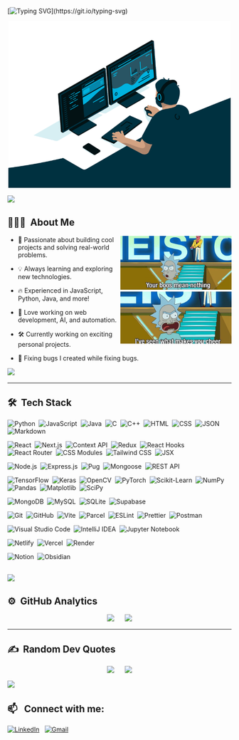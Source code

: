 [![Typing SVG](https://readme-typing-svg.demolab.com?font=Fira+Code&size=24&duration=3000&pause=500&color=F7F7F7&width=435&lines=Hi+%F0%9F%91%8B%2C+I'm+Shubhanan;👨🏻‍💻+Full-Stack+Developer;🚀+Building+cool+projects;💻+One+commit+at+a+time!)](https://git.io/typing-svg)


<p align="center"><img src="coder.gif" width="500" alt="coder.gif"></p>     

<img src="https://user-images.githubusercontent.com/73097560/115834477-dbab4500-a447-11eb-908a-139a6edaec5c.gif">

## 👨🏻‍💻 &nbsp;About Me

<div align="center">
  <img align="right" width="250" src="rick.jpg" alt="Programmer meme"/>
  
  <div align="left">
    
- 🚀 Passionate about building cool projects and solving real-world problems.  
- 💡 Always learning and exploring new technologies.  
- 🔥 Experienced in JavaScript, Python, Java, and more!  
- 🎯 Love working on web development, AI, and automation.  
- 🛠️ Currently working on exciting personal projects.  
- 🐞 Fixing bugs I created while fixing bugs.
  
  </div>
</div>

![](https://komarev.com/ghpvc/?username=shubhs27&color=447ff7&label=Visitor+count)

---

## 🛠 &nbsp;Tech Stack

![Python](https://img.shields.io/badge/-Python-05122A?style=flat&logo=python)&nbsp;
![JavaScript](https://img.shields.io/badge/-JavaScript-05122A?style=flat&logo=javascript)&nbsp;
![Java](https://custom-icon-badges.demolab.com/badge/-Java-05122A?style=flat&logo=java)&nbsp;
![C](https://img.shields.io/badge/-C-05122A?style=flat&logo=c)&nbsp;
![C++](https://img.shields.io/badge/-C++-05122A?style=flat&logo=c%2B%2B)&nbsp;
![HTML](https://img.shields.io/badge/-HTML-05122A?style=flat&logo=HTML5)&nbsp;
![CSS](https://img.shields.io/badge/-CSS-05122A?style=flat&logo=CSS3&logoColor=1572B6)&nbsp;
![JSON](https://img.shields.io/badge/-JSON-05122A?style=flat&logo=json)&nbsp;
![Markdown](https://img.shields.io/badge/-Markdown-05122A?style=flat&logo=markdown)&nbsp;

![React](https://img.shields.io/badge/-React-05122A?style=flat&logo=react)&nbsp;
![Next.js](https://img.shields.io/badge/-Next.js-05122A?style=flat&logo=next.js)&nbsp;
![Context API](https://img.shields.io/badge/-Context%20API-05122A?style=flat&logo=react)&nbsp;
![Redux](https://img.shields.io/badge/-Redux-05122A?style=flat&logo=redux&logoColor=764ABC)&nbsp;
![React Hooks](https://img.shields.io/badge/-React%20Hooks-05122A?style=flat&logo=react)&nbsp;
![React Router](https://img.shields.io/badge/-React%20Router-05122A?style=flat&logo=react-router)&nbsp;
![CSS Modules](https://img.shields.io/badge/-CSS%20Modules-05122A?style=flat&logo=css-modules)&nbsp;
![Tailwind CSS](https://img.shields.io/badge/-Tailwind%20CSS-05122A?style=flat&logo=tailwind-css)&nbsp;
![JSX](https://img.shields.io/badge/-JSX-05122A?style=flat&logo=react)&nbsp;

![Node.js](https://img.shields.io/badge/-Node.js-05122A?style=flat&logo=node.js)&nbsp;
![Express.js](https://img.shields.io/badge/-Express.js-05122A?style=flat&logo=express)&nbsp;
![Pug](https://img.shields.io/badge/-Pug-05122A?style=flat&logo=pug)&nbsp;
![Mongoose](https://img.shields.io/badge/-Mongoose-05122A?style=flat&logo=mongoose)&nbsp;
![REST API](https://custom-icon-badges.demolab.com/badge/-REST%20API-05122A?style=flat&logo=rest)&nbsp;

![TensorFlow](https://img.shields.io/badge/-TensorFlow-05122A?style=flat&logo=tensorflow)&nbsp;
![Keras](https://img.shields.io/badge/-Keras-05122A?style=flat&logo=keras)&nbsp;
![OpenCV](https://img.shields.io/badge/-OpenCV-05122A?style=flat&logo=opencv)&nbsp;
![PyTorch](https://img.shields.io/badge/-PyTorch-05122A?style=flat&logo=pytorch)&nbsp;
![Scikit-Learn](https://img.shields.io/badge/-Scikit%20Learn-05122A?style=flat&logo=scikit-learn)&nbsp;
![NumPy](https://img.shields.io/badge/-NumPy-05122A?style=flat&logo=numpy)&nbsp;
![Pandas](https://img.shields.io/badge/-Pandas-05122A?style=flat&logo=pandas)&nbsp;
![Matplotlib](https://custom-icon-badges.demolab.com/badge/-Matplotlib-05122A?style=flat&logo=matplotlib)&nbsp;
![SciPy](https://img.shields.io/badge/-SciPy-05122A?style=flat&logo=scipy)&nbsp;

![MongoDB](https://img.shields.io/badge/-MongoDB-05122A?style=flat&logo=mongodb)&nbsp;
![MySQL](https://img.shields.io/badge/-MySQL-05122A?style=flat&logo=mysql)&nbsp;
![SQLite](https://img.shields.io/badge/-SQLite-05122A?style=flat&logo=sqlite)&nbsp;
![Supabase](https://img.shields.io/badge/-Supabase-05122A?style=flat&logo=supabase)&nbsp;

![Git](https://img.shields.io/badge/-Git-05122A?style=flat&logo=git)&nbsp;
![GitHub](https://img.shields.io/badge/-GitHub-05122A?style=flat&logo=github)&nbsp;
![Vite](https://img.shields.io/badge/-Vite-05122A?style=flat&logo=vite)&nbsp;
![Parcel](https://custom-icon-badges.demolab.com/badge/-Parcel-05122A?style=flat&logo=parcel)&nbsp;
![ESLint](https://img.shields.io/badge/-ESLint-05122A?style=flat&logo=eslint)&nbsp;
![Prettier](https://img.shields.io/badge/-Prettier-05122A?style=flat&logo=prettier)&nbsp;
![Postman](https://img.shields.io/badge/-Postman-05122A?style=flat&logo=postman)&nbsp;

![Visual Studio Code](https://custom-icon-badges.demolab.com/badge/-Visual%20Studio%20Code-05122A?style=flat&logo=visual-studio-code&logoColor=007ACC)&nbsp;
![IntelliJ IDEA](https://img.shields.io/badge/-IntelliJ%20IDEA-05122A?style=flat&logo=intellij-idea)&nbsp;
![Jupyter Notebook](https://img.shields.io/badge/-Jupyter%20Notebook-05122A?style=flat&logo=jupyter)&nbsp;

![Netlify](https://img.shields.io/badge/-Netlify-05122A?style=flat&logo=netlify)&nbsp;
![Vercel](https://img.shields.io/badge/-Vercel-05122A?style=flat&logo=vercel)&nbsp;
![Render](https://img.shields.io/badge/-Render-05122A?style=flat&logo=render)&nbsp;

![Notion](https://img.shields.io/badge/-Notion-05122A?style=flat&logo=notion)&nbsp;
![Obsidian](https://img.shields.io/badge/-Obsidian-05122A?style=flat&logo=obsidian)&nbsp;

<br>
<!-- ![Java](https://img.shields.io/badge/java-%23ED8B00.svg?style=for-the-badge&logo=java&logoColor=white) ![Spring](https://img.shields.io/badge/spring-%236DB33F.svg?style=for-the-badge&logo=spring&logoColor=white) ![AWS](https://img.shields.io/badge/AWS-%23FF9900.svg?style=for-the-badge&logo=amazon-aws&logoColor=white) ![C](https://img.shields.io/badge/c-%2300599C.svg?style=for-the-badge&logo=c&logoColor=white) ![Go](https://img.shields.io/badge/go-%2300ADD8.svg?style=for-the-badge&logo=go&logoColor=white) ![HTML5](https://img.shields.io/badge/html5-%23E34F26.svg?style=for-the-badge&logo=html5&logoColor=white) ![Azure](https://img.shields.io/badge/azure-%230072C6.svg?style=for-the-badge&logo=azure-devops&logoColor=white) ![Insomnia](https://img.shields.io/badge/Insomnia-black?style=for-the-badge&logo=insomnia&logoColor=5849BE) ![Thymeleaf](https://img.shields.io/badge/Thymeleaf-%23005C0F.svg?style=for-the-badge&logo=Thymeleaf&logoColor=white) ![Apache](https://img.shields.io/badge/apache-%23D42029.svg?style=for-the-badge&logo=apache&logoColor=white) ![Apache Maven](https://img.shields.io/badge/Apache%20Maven-C71A36?style=for-the-badge&logo=Apache%20Maven&logoColor=white) ![Jenkins](https://img.shields.io/badge/jenkins-%232C5263.svg?style=for-the-badge&logo=jenkins&logoColor=white) ![MariaDB](https://img.shields.io/badge/MariaDB-003545?style=for-the-badge&logo=mariadb&logoColor=white) ![MySQL](https://img.shields.io/badge/mysql-%2300f.svg?style=for-the-badge&logo=mysql&logoColor=white) ![Postgres](https://img.shields.io/badge/postgres-%23316192.svg?style=for-the-badge&logo=postgresql&logoColor=white) ![Redis](https://img.shields.io/badge/redis-%23DD0031.svg?style=for-the-badge&logo=redis&logoColor=white) ![SQLite](https://img.shields.io/badge/sqlite-%2307405e.svg?style=for-the-badge&logo=sqlite&logoColor=white)
-->

<img src="https://user-images.githubusercontent.com/73097560/115834477-dbab4500-a447-11eb-908a-139a6edaec5c.gif">


## ⚙️ &nbsp;GitHub Analytics

<p align="center">
  <img height="180em" src="https://github-readme-stats-eight-theta.vercel.app/api?username=shubhs27&show_icons=true&theme=algolia&include_all_commits=true&count_private=true"/>
  &nbsp;&nbsp;&nbsp;&nbsp;
  <img height="180em" src="https://github-readme-stats-eight-theta.vercel.app/api/top-langs/?username=shubhs27&layout=compact&langs_count=8&theme=algolia"/>
</p>

---

## ✍️ &nbsp;Random Dev Quotes

<p align="center">
  <img src="https://quotes-github-readme.vercel.app/api?theme=algolia" />
  &nbsp;&nbsp;&nbsp;&nbsp;
  <img src="https://dev-humor.vercel.app/api?theme=algolia" />
</p>

<img src="https://user-images.githubusercontent.com/73097560/115834477-dbab4500-a447-11eb-908a-139a6edaec5c.gif">

## 📫 &nbsp; Connect with me:

<a href="https://www.linkedin.com/in/shubhs27/"><img alt="LinkedIn" src="https://img.shields.io/badge/-LinkedIn-05122A?style=flat&logo=linkedin&logoColor=0A66C2"/></a> &nbsp;
<a href="mailto:shubhanans@gmail.com"><img alt="Gmail" src="https://img.shields.io/badge/-Gmail-05122A?style=flat&logo=gmail&logoColor=D14836" /></a> &nbsp;
